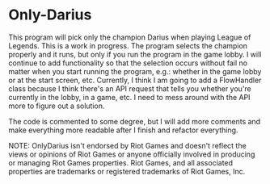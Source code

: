 # Only-Darius

This program will pick only the champion Darius when playing League of Legends. This is a work in progress. 
The program selects the champion properly and it runs, but only if you run the program in the game lobby. I will continue to add functionality
so that the selection occurs without fail no matter when you start running the program, e.g.: whether in the game lobby or at the start screen, etc.
Currently, I think I am going to add a FlowHandler class because I think there's an API request that tells you whether you're currently in the lobby, in a game, etc.
I need to mess around with the API more to figure out a solution.

The code is commented to some degree, but I will add more comments and make everything more readable after I finish and refactor everything.

NOTE: OnlyDarius isn't endorsed by Riot Games and doesn't reflect the views or opinions of Riot Games or anyone officially involved in producing or managing Riot Games properties. Riot Games, and all associated properties are trademarks or registered trademarks of Riot Games, Inc.
